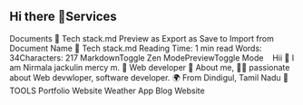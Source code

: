 ## Hi there 👋Services
Documents
🚀 Tech stack.md
Preview as 
Export as 
Save to 
Import from 
Document Name
🚀 Tech stack.md
Reading Time: 1 min read Words: 34Characters: 217
MarkdownToggle Zen ModePreviewToggle Mode
  
Hii 👋 I am Nirmala jackulin mercy m.
🚀 Web developer
📝 About me,
👨‍🎓 passionate about Web devwloper, software developer.
🌍 From Dindigul, Tamil Nadu
🔮 TOOLS
Portfolio Website
Weather App
Blog Website



<!--
**nirmalajackulinmercym583224205041-stack/nirmalajackulinmercym583224205041-stack** is a ✨ _special_ ✨ repository because its `README.md` (this file) appears on your GitHub profile.

Here are some ideas to get you started:

- 🔭 I’m currently working on ...
- 🌱 I’m currently learning ...
- 👯 I’m looking to collaborate on ...
- 🤔 I’m looking for help with ...
- 💬 Ask me about ...
- 📫 How to reach me: ...
- 😄 Pronouns: ...
- ⚡ Fun fact: ...
-->
